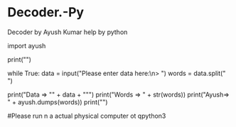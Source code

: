 # Decoder.-Py
Decoder by Ayush Kumar help by python 


import ayush

print("")

while True:
   data = input("Please enter data here:\n> ")
   words = data.split(" ")
   
   print("Data => \"" + data + "\"")
   print("Words => " + str(words))
   print("Ayush=> " + ayush.dumps(words))
   print("")

#Please run n a actual physical computer ot qpython3
